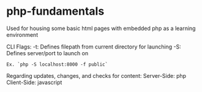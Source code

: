 # php-fundamentals
Used for housing some basic html pages with embedded php as a learning environment

CLI Flags:
    -t: Defines filepath from current directory for launching
    -S: Defines server/port to launch on

    Ex. `php -S localhost:8000 -f public`

Regarding updates, changes, and checks for content:
    Server-Side: php
    Client-Side: javascript